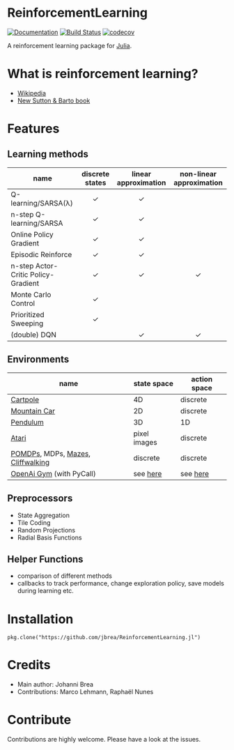 # ReinforcementLearning

[![Documentation](https://img.shields.io/badge/docs-latest-blue.svg)](https://jbrea.github.io/ReinforcementLearning.jl/latest)
[![Build Status](https://travis-ci.org/jbrea/ReinforcementLearning.jl.svg?branch=master)](https://travis-ci.org/jbrea/ReinforcementLearning.jl)
[![codecov](https://codecov.io/gh/jbrea/ReinforcementLearning.jl/branch/master/graph/badge.svg)](https://codecov.io/gh/jbrea/ReinforcementLearning.jl)

A reinforcement learning package for [Julia](https://julialang.org/).


# What is reinforcement learning?

- [Wikipedia](https://en.wikipedia.org/wiki/Reinforcement_learning)
- [New Sutton & Barto book](http://incompleteideas.net/book/the-book-2nd.html)

# Features

## Learning methods

| name | discrete states | linear approximation | non-linear approximation |
|------|:---------------:|:--------------------:|:------------------------:|
|Q-learning/SARSA(λ) | ✓            |   ✓    |               | |
|n-step Q-learning/SARSA |✓            |   ✓                  |  |
|Online Policy Gradient |✓            |   ✓                  |  |
|Episodic Reinforce |✓            |   ✓                  |  |
|n-step Actor-Critic Policy-Gradient |✓            |   ✓                  |✓   |
|Monte Carlo Control |✓            |                  |  |
|Prioritized Sweeping|✓            |                    |  |
|(double) DQN |                                   |   ✓                  |✓   |


## Environments

|name | state space | action space |
|-----|-------------|--------------|
|[Cartpole](https://github.com/jbrea/RLEnvClassicControl.jl)| 4D      | discrete     |
|[Mountain Car](https://github.com/jbrea/RLEnvClassicControl.jl)| 2D  | discrete     |
|[Pendulum](https://github.com/jbrea/RLEnvClassicControl.jl) | 3D     | 1D           |
|[Atari](https://github.com/jbrea/RLEnvAtari.jl) | pixel images | discrete|
|[POMDPs](https://github.com/jbrea/RLEnvDiscrete.jl), MDPs, [Mazes](https://github.com/jbrea/RLEnvDiscrete.jl), [Cliffwalking](https://github.com/jbrea/RLEnvDiscrete.jl) | discrete | discrete|
|[OpenAi Gym](https://github.com/openai/gym) (with PyCall) | see [here](https://github.com/openai/gym) | see [here](https://github.com/openai/gym) |

## Preprocessors

- State Aggregation
- Tile Coding
- Random Projections
- Radial Basis Functions

## Helper Functions

- comparison of different methods
- callbacks to track performance, change exploration policy, save models during
  learning etc.

# Installation

    pkg.clone("https://github.com/jbrea/ReinforcementLearning.jl")


# Credits

- Main author: Johanni Brea
- Contributions: Marco Lehmann, Raphaël Nunes

# Contribute

Contributions are highly welcome. Please have a look at the issues.
